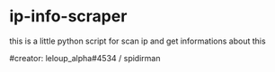 # ip-info-scraper
this is a little python script for scan ip and get informations about this

#creator:
leloup_alpha#4534 / spidirman
